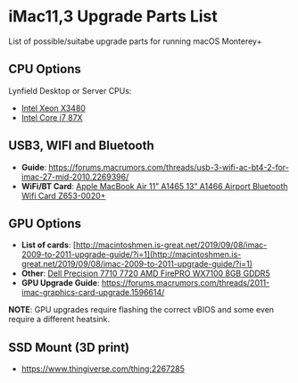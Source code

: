 # iMac11,3 Upgrade Parts List

List of possible/suitabe upgrade parts for running macOS Monterey+

## CPU Options

Lynfield Desktop or Server CPUs:

- [Intel Xeon X3480](https://ark.intel.com/content/www/de/de/ark/products/48501/intel-xeon-processor-x3480-8m-cache-3-06-ghz.html)
- [Intel Core i7 87X](https://ark.intel.com/content/www/de/de/ark/products/codename/29896/products-formerly-lynnfield.html#@Desktop)

## USB3, WIFI and Bluetooth

- **Guide**: https://forums.macrumors.com/threads/usb-3-wifi-ac-bt4-2-for-imac-27-mid-2010.2269396/
- **WiFi/BT Card**: [Apple MacBook Air 11” A1465 13” A1466 Airport Bluetooth Wifi Card Z653-0020+
](https://www.ebay.co.uk/itm/184996785267) 

## GPU Options

- **List of cards**: [http://macintoshmen.is-great.net/2019/09/08/imac-2009-to-2011-upgrade-guide/?i=1](http://macintoshmen.is-great.net/2019/09/08/imac-2009-to-2011-upgrade-guide/?i=1)
- **Other**: [Dell Precision 7710 7720 AMD FirePRO WX7100 8GB GDDR5](https://de.aliexpress.com/item/1005001997429932.html?gatewayAdapt=glo2deu)
- **GPU Upgrade Guide**: https://forums.macrumors.com/threads/2011-imac-graphics-card-upgrade.1596614/


**NOTE**: GPU upgrades require flashing the correct vBIOS and some even require a different heatsink.

## SSD Mount (3D print)
- https://www.thingiverse.com/thing:2267285
